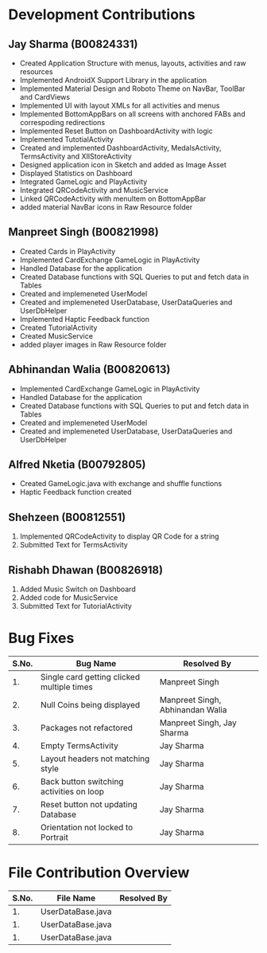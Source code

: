 # Development Contributions

## Jay Sharma (B00824331)
- Created Application Structure with menus, layouts, activities and raw resources
- Implemented AndroidX Support Library in the application
- Implemented Material Design and Roboto Theme on NavBar, ToolBar and CardViews
- Implemented UI with layout XMLs for all activities and menus
- Implemented BottomAppBars on all screens with anchored FABs and correspoding redirections
- Implemented Reset Button on DashboardActivity with logic
- Implemented TutotialActivity
- Created and implemented DashboardActivity, MedalsActivity, TermsActivity and XIIStoreActivity
- Designed application icon in Sketch and added as Image Asset
- Displayed Statistics on Dashboard
- Integrated GameLogic and PlayActivity
- Integrated QRCodeActivity and MusicService
- Linked QRCodeActivity with menuItem on BottomAppBar
- added material NavBar icons in Raw Resource folder

## Manpreet Singh (B00821998)
- Created Cards in PlayActivity
- Implemented CardExchange GameLogic in PlayActivity
- Handled Database for the application
- Created Database functions with SQL Queries to put and fetch data in Tables
- Created and implemeneted UserModel
- Created and implemeneted UserDatabase, UserDataQueries and UserDbHelper
- Implemented Haptic Feedback function
- Created TutorialActivity
- Created MusicService
- added player images in Raw Resource folder

## Abhinandan Walia (B00820613)
- Implemented CardExchange GameLogic in PlayActivity
- Handled Database for the application
- Created Database functions with SQL Queries to put and fetch data in Tables
- Created and implemeneted UserModel
- Created and implemeneted UserDatabase, UserDataQueries and UserDbHelper

## Alfred Nketia (B00792805)
- Created GameLogic.java with exchange and shuffle functions
- Haptic Feedback function created

## Shehzeen (B00812551)
1. Implemented QRCodeActivity to display QR Code for a string
2. Submitted Text for TermsActivity

## Rishabh Dhawan (B00826918)
1. Added Music Switch on Dashboard
2. Added code for MusicService
3. Submitted Text for TutorialActivity

# Bug Fixes

S.No.   | Bug Name                                      | Resolved By
------- | --------------------------------------------- | --------------------------------
1.      | Single card getting clicked multiple times    | Manpreet Singh
2.      | Null Coins being displayed                    | Manpreet Singh, Abhinandan Walia
3.      | Packages not refactored                       | Manpreet Singh, Jay Sharma
4.      | Empty TermsActivity                           | Jay Sharma
5.      | Layout headers not matching style             | Jay Sharma
6.      | Back button switching activities on loop      | Jay Sharma
7.      | Reset button not updating Database            | Jay Sharma
8.      | Orientation not locked to Portrait            | Jay Sharma

# File Contribution Overview

S.No.   | File Name                           | Resolved By
------- | ----------------------------------- | --------------------------------
1.      | UserDataBase.java
1.      | UserDataBase.java
1.      | UserDataBase.java




